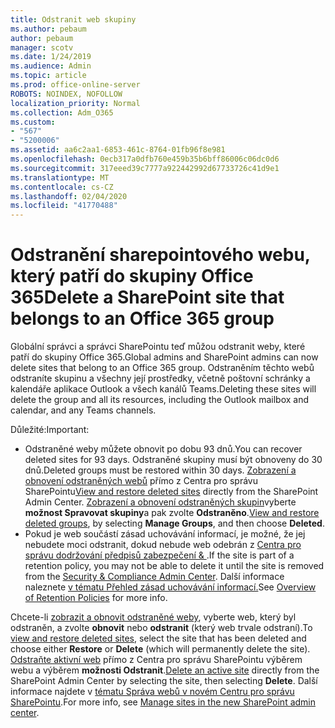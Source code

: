 ```yaml
---
title: Odstranit web skupiny
ms.author: pebaum
author: pebaum
manager: scotv
ms.date: 1/24/2019
ms.audience: Admin
ms.topic: article
ms.prod: office-online-server
ROBOTS: NOINDEX, NOFOLLOW
localization_priority: Normal
ms.collection: Adm_O365
ms.custom:
- "567"
- "5200006"
ms.assetid: aa6c2aa1-6853-461c-8764-01fb96f8e981
ms.openlocfilehash: 0ecb317a0dfb760e459b35b6bff86006c06dc0d6
ms.sourcegitcommit: 317eeed39c7777a922442992d67733726c41d9e1
ms.translationtype: MT
ms.contentlocale: cs-CZ
ms.lasthandoff: 02/04/2020
ms.locfileid: "41770488"
---
```

# <a name="delete-a-sharepoint-site-that-belongs-to-an-office-365-group"></a><span data-ttu-id="16488-102">Odstranění sharepointového webu, který patří do skupiny Office 365</span><span class="sxs-lookup"><span data-stu-id="16488-102">Delete a SharePoint site that belongs to an Office 365 group</span></span>

<span data-ttu-id="16488-103">Globální správci a správci SharePointu teď můžou odstranit weby, které patří do skupiny Office 365.</span><span class="sxs-lookup"><span data-stu-id="16488-103">Global admins and SharePoint admins can now delete sites that belong to an Office 365 group.</span></span> <span data-ttu-id="16488-104">Odstraněním těchto webů odstraníte skupinu a všechny její prostředky, včetně poštovní schránky a kalendáře aplikace Outlook a všech kanálů Teams.</span><span class="sxs-lookup"><span data-stu-id="16488-104">Deleting these sites will delete the group and all its resources, including the Outlook mailbox and calendar, and any Teams channels.</span></span>
  
<span data-ttu-id="16488-105">Důležité:</span><span class="sxs-lookup"><span data-stu-id="16488-105">Important:</span></span>

- <span data-ttu-id="16488-106">Odstraněné weby můžete obnovit po dobu 93 dnů.</span><span class="sxs-lookup"><span data-stu-id="16488-106">You can recover deleted sites for 93 days.</span></span> <span data-ttu-id="16488-107">Odstraněné skupiny musí být obnoveny do 30 dnů.</span><span class="sxs-lookup"><span data-stu-id="16488-107">Deleted groups must be restored within 30 days.</span></span> <span data-ttu-id="16488-108">[Zobrazení a obnovení odstraněných webů](https://admin.microsoft.com/sharepoint) přímo z Centra pro správu SharePointu</span><span class="sxs-lookup"><span data-stu-id="16488-108">[View and restore deleted sites](https://admin.microsoft.com/sharepoint) directly from the SharePoint Admin Center.</span></span> <span data-ttu-id="16488-109">[Zobrazení a obnovení odstraněných skupin](https://outlook.office.com/people/group/deleted)vyberte **možnost Spravovat skupiny**a pak zvolte **Odstraněno**.</span><span class="sxs-lookup"><span data-stu-id="16488-109">[View and restore deleted groups](https://outlook.office.com/people/group/deleted), by selecting **Manage Groups**, and then choose **Deleted**.</span></span>
- <span data-ttu-id="16488-110">Pokud je web součástí zásad uchovávání informací, je možné, že jej nebudete moci odstranit, dokud nebude web odebrán z [Centra pro správu dodržování předpisů zabezpečení &amp; ](https://protection.office.com/?rfr=AdminCenter#/retention).</span><span class="sxs-lookup"><span data-stu-id="16488-110">If the site is part of a retention policy, you may not be able to delete it until the site is removed from the [Security &amp; Compliance Admin Center](https://protection.office.com/?rfr=AdminCenter#/retention).</span></span> <span data-ttu-id="16488-111">Další informace naleznete [v tématu Přehled zásad uchovávání informací.](https://docs.microsoft.com/office365/securitycompliance/retention-policies#content-in-onedrive-accounts-and-sharepoint-sites)</span><span class="sxs-lookup"><span data-stu-id="16488-111">See [Overview of Retention Policies](https://docs.microsoft.com/office365/securitycompliance/retention-policies#content-in-onedrive-accounts-and-sharepoint-sites) for more info.</span></span>
  
<span data-ttu-id="16488-112">Chcete-li [zobrazit a obnovit odstraněné weby](https://admin.microsoft.com/sharepoint), vyberte web, který byl odstraněn, a zvolte **obnovit** nebo **odstranit** (který web trvale odstraní).</span><span class="sxs-lookup"><span data-stu-id="16488-112">To [view and restore deleted sites](https://admin.microsoft.com/sharepoint), select the site that has been deleted and choose either **Restore** or **Delete** (which will permanently delete the site).</span></span> <span data-ttu-id="16488-113">[Odstraňte aktivní web](https://admin.microsoft.com/sharepoint) přímo z Centra pro správu SharePointu výběrem webu a výběrem **možnosti Odstranit**.</span><span class="sxs-lookup"><span data-stu-id="16488-113">[Delete an active site](https://admin.microsoft.com/sharepoint) directly from the SharePoint Admin Center by selecting the site, then selecting **Delete**.</span></span> <span data-ttu-id="16488-114">Další informace najdete v [tématu Správa webů v novém Centru pro správu SharePointu](https://docs.microsoft.com/sharepoint/manage-sites-in-new-admin-center).</span><span class="sxs-lookup"><span data-stu-id="16488-114">For more info, see [Manage sites in the new SharePoint admin center](https://docs.microsoft.com/sharepoint/manage-sites-in-new-admin-center).</span></span>
  
